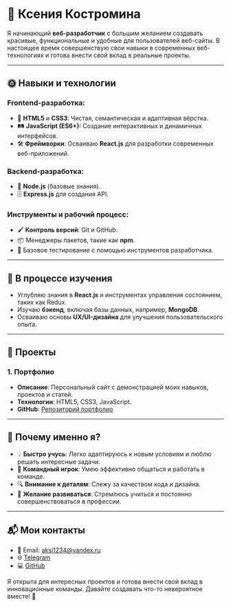 # 🌻 Ксения Костромина  

Я начинающий **веб-разработчик** с большим желанием создавать красивые, функциональные и удобные для пользователей веб-сайты. В настоящее время совершенствую свои навыки в современных веб-технологиях и готова внести свой вклад в реальные проекты.  

---

## 🌞 Навыки и технологии  

### Frontend-разработка:  
- 🌟 **HTML5** и **CSS3**: Чистая, семантическая и адаптивная вёрстка.  
- 🛤 **JavaScript (ES6+):** Создание интерактивных и динамичных интерфейсов.  
- 🛠️ **Фреймворки**: Осваиваю **React.js** для разработки современных веб-приложений.  

### Backend-разработка:  
- 🔗 **Node.js** (базовые знания).  
- 🗄️ **Express.js** для создания API.  

### Инструменты и рабочий процесс:  
- 🖌️ **Контроль версий**: Git и GitHub.  
- 📦 Менеджеры пакетов, такие как **npm**.  
- 🧪 Базовое тестирование с помощью инструментов разработчика.  

---

## 📖 В процессе изучения  

- Углубляю знания в **React.js** и инструментах управления состоянием, таких как Redux.  
- Изучаю **бэкенд**, включая базы данных, например, **MongoDB**.  
- Осваиваю основы **UX/UI-дизайна** для улучшения пользовательского опыта.  

---

## 🌟 Проекты  

### **1. Портфолио**  
- **Описание**: Персональный сайт с демонстрацией моих навыков, проектов и статей.  
- **Технологии**: HTML5, CSS3, JavaScript.  
- **GitHub**: [Репозиторий портфолио](https://github.com/Aksi12344321/My-portfolio)  
 

---

## 🎯 Почему именно я?  

- 💡 **Быстро учусь**: Легко адаптируюсь к новым условиям и люблю решать интересные задачи.  
- 🤝 **Командный игрок**: Умею эффективно общаться и работать в команде.  
- 🔍 **Внимание к деталям**: Слежу за качеством кода и дизайна.  
- 🌱 **Желание развиваться**: Стремлюсь учиться и постоянно совершенствоваться в профессии.  

---

## 📬 Мои контакты  

- 📧 Email: aksi1234@yandex.ru  
- 🌐 [Telegram](https://t.me/Aksi1234) 
- 💻 [GitHub](https://github.com/Aksi12344321)  

Я открыта для интересных проектов и готова внести свой вклад в инновационные команды. Давайте создавать что-то невероятное вместе! 🌸


